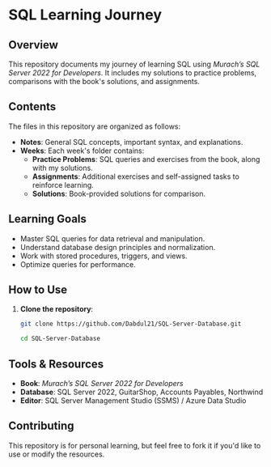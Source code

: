 # SQL Learning Journey

## Overview

This repository documents my journey of learning SQL using *Murach’s SQL Server 2022 for Developers*. It includes my solutions to practice problems, comparisons with the book's solutions, and assignments.

## Contents

The files in this repository are organized as follows:

- **Notes**: General SQL concepts, important syntax, and explanations.
- **Weeks**: Each week's folder contains:
  - **Practice Problems**: SQL queries and exercises from the book, along with my solutions.
  - **Assignments**: Additional exercises and self-assigned tasks to reinforce learning.
  - **Solutions**: Book-provided solutions for comparison.

## Learning Goals

- Master SQL queries for data retrieval and manipulation.
- Understand database design principles and normalization.
- Work with stored procedures, triggers, and views.
- Optimize queries for performance.

## How to Use

1. **Clone the repository**:
   ```sh
   git clone https://github.com/Dabdul21/SQL-Server-Database.git

   cd SQL-Server-Database
## Tools & Resources

- **Book**: *Murach’s SQL Server 2022 for Developers*
- **Database**: SQL Server 2022, GuitarShop, Accounts Payables, Northwind
- **Editor**: SQL Server Management Studio (SSMS) / Azure Data Studio

## Contributing

This repository is for personal learning, but feel free to fork it if you'd like to use or modify the resources.

